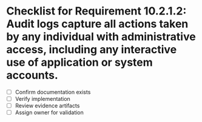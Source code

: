 # Checklist for Requirement 10.2.1.2: Audit logs capture all actions taken by any individual with administrative access, including any interactive use of application or system accounts.

- [ ] Confirm documentation exists
- [ ] Verify implementation
- [ ] Review evidence artifacts
- [ ] Assign owner for validation
